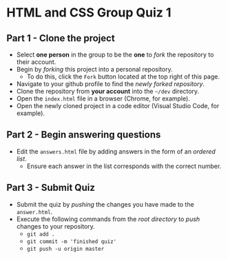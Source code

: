 # HTML and CSS Group Quiz 1

## Part 1 - Clone the project
* Select **one person** in the group to be the **one** to _fork_ the repository to their account.
* Begin by _forking_ this project into a personal repository.
   * To do this, click the `Fork` button located at the top right of this page.
* Navigate to your github profile to find the _newly forked repository_.
* Clone the repository from **your account** into the `~/dev` directory.
* Open the `index.html` file in a browser (Chrome, for example).
* Open the newly cloned project in a code editor (Visual Studio Code, for example).

## Part 2 - Begin answering questions
* Edit the `answers.html` file by adding answers in the form of an _ordered list_.
    * Ensure each answer in the list corresponds with the correct number.

## Part 3 - Submit Quiz
* Submit the quiz by _pushing_ the changes you have made to the `answer.html`.
* Execute the following commands from the _root directory_ to _push_ changes to your repository.
    * `git add .`
    * `git commit -m 'finished quiz'`
    * `git push -u origin master`
